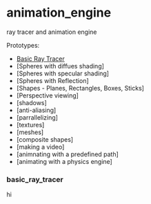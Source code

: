 # animation_engine
ray tracer and animation engine

Prototypes:
* [Basic Ray Tracer](#basic_ray_tracer)
* [Spheres with diffues shading]
* [Spheres with specular shading]
* [Spheres with Reflection]
* [Shapes - Planes, Rectangles, Boxes, Sticks]
* [Perspective viewing]
* [shadows]
* [anti-aliasing]
* [parrallelizing]
* [textures]
* [meshes]
* [composite shapes]
* [making a video]
* [animnating with a predefined path]
* [animating with a physics engine]

### basic_ray_tracer
hi
